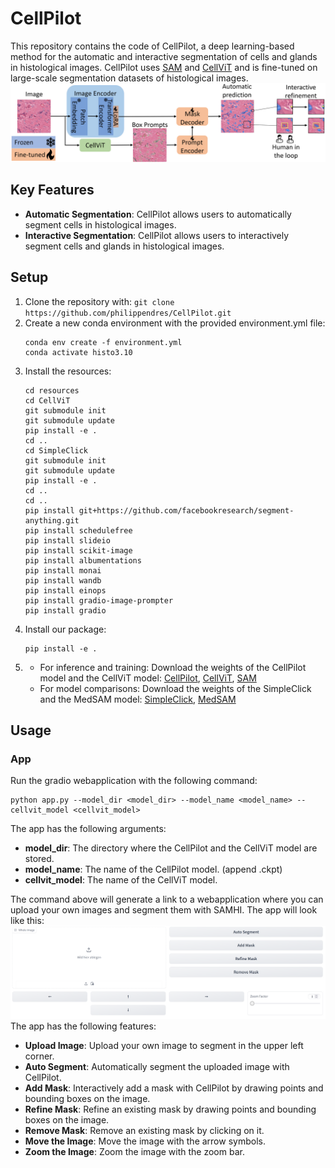 # CellPilot
This repository contains the code of CellPilot, a deep learning-based method for the automatic and interactive segmentation of cells and glands in histological images. CellPilot uses [SAM](https://arxiv.org/abs/2304.02643) and [CellViT](https://arxiv.org/abs/2306.15350) and is fine-tuned on large-scale segmentation datasets of histological images.
![Model](./images/model.png)

## Key Features
- **Automatic Segmentation**: CellPilot allows users to automatically segment cells in histological images.
- **Interactive Segmentation**: CellPilot allows users to interactively segment cells and glands in histological images.

## Setup
1. Clone the repository with: `git clone https://github.com/philippendres/CellPilot.git`
2. Create a new conda environment with the provided environment.yml file:
    ```
    conda env create -f environment.yml
    conda activate histo3.10
    ```
3. Install the resources:
    ```
    cd resources
    cd CellViT
    git submodule init
    git submodule update
    pip install -e .
    cd ..
    cd SimpleClick
    git submodule init
    git submodule update
    pip install -e .
    cd ..
    cd ..
    pip install git+https://github.com/facebookresearch/segment-anything.git
    pip install schedulefree
    pip install slideio
    pip install scikit-image
    pip install albumentations
    pip install monai
    pip install wandb
    pip install einops
    pip install gradio-image-prompter
    pip install gradio

    ```
4. Install our package: 
    ```
    pip install -e .
    ```
5.  - For inference and training: Download the weights of the CellPilot model and the CellViT model: [CellPilot](https://1drv.ms/u/c/696e40c0eaa91ac3/EfwN6MP4IqpHityPWHnHkkgBh5MyZEdYGVf9soXDs0gKOg?e=M8DVNQ), [CellViT](https://drive.google.com/uc?export=download&id=1tVYAapUo1Xt8QgCN22Ne1urbbCZkah8q), [SAM](https://dl.fbaipublicfiles.com/segment_anything/sam_vit_b_01ec64.pth)
    - For model comparisons: Download the weights of the SimpleClick and the MedSAM model: [SimpleClick](https://drive.google.com/file/d/1dLAEFXhnk_Nebq3Net11sf6MjRCBEe0O/view?usp=drive_link), [MedSAM](https://drive.google.com/file/d/1UAmWL88roYR7wKlnApw5Bcuzf2iQgk6_/view?usp=drive_link)

## Usage
### App
Run the gradio webapplication with the following command:
```
python app.py --model_dir <model_dir> --model_name <model_name> --cellvit_model <cellvit_model>
```
The app has the following arguments:
- **model_dir**: The directory where the CellPilot and the CellViT model are stored.
- **model_name**: The name of the CellPilot model. (append .ckpt)
- **cellvit_model**: The name of the CellViT model.

The command above will generate a link to a webapplication where you can upload your own images and segment them with SAMHI.
The app will look like this:
![App](./images/app.png)
The app has the following features:
- **Upload Image**: Upload your own image to segment in the upper left corner.
- **Auto Segment**: Automatically segment the uploaded image with CellPilot.
- **Add Mask**: Interactively add a mask with CellPilot by drawing points and bounding boxes on the image.
- **Refine Mask**: Refine an existing mask by drawing points and bounding boxes on the image.
- **Remove Mask**: Remove an existing mask by clicking on it.
- **Move the Image**: Move the image with the arrow symbols.
- **Zoom the Image**: Zoom the image with the zoom bar.

<!-- ### Training
Check that the data is stored in the structure given in [data_processing.md](./samhi/data_processing/data_processing.md)
Run the training script with the following command:
```
python train.py
```
The evaluation script has the following arguments:
- **cluster**: The cluster to run the training on.
- **model_dir**: The directory where the SAMHI and the CellViT model are stored. -->


